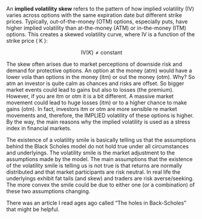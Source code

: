 An **implied volatility skew** refers to the pattern of how implied volatility (IV) varies across options with the same expiration date but different strike prices. Typically, out-of-the-money (OTM) options, especially puts, have higher implied volatility than at-the-money (ATM) or in-the-money (ITM) options. This creates a skewed volatility curve, where IV is a function of the strike price \( K \):

$$
\text{IV}(K) \neq \text{constant}
$$

The skew often arises due to market perceptions of downside risk and demand for protective options.
An option at the money (atm) would have a lower vola than options in the money (itm) or out the money (otm). Why? So atm an investor is quite calm as chances and risks are offset. So bigger market events could lead to gains but also to losses (the premium). However, if you are itm or otm it is a bit different. A massive market movement could lead to huge losses (itm) or to a higher chance to make gains (otm). In fact, investors itm or otm are more sensible re market movements and, therefore, the IMPLIED volatility of these options is higher. By the way, the main reasons why the implied volatility is used as a stress index in financial markets.

The existence of a volatility smile is basically telling us that the assumptions behind the Black Scholes model do not hold true under all circumstances and underlyings. The volatility smile is the market adjustment to the assumptions made by the model. The main assumptions that the existence of the volatility smile is telling us is not true is that returns are normally distributed and that market participants are risk neutral. In real life the underlyings exhibit fat tails (and skew) and traders are risk averse/seeking. The more convex the smile could be due to either one (or a combination) of these two assumptions changing.

There was an article I read ages ago called “The holes in Back-Scholes” that might be helpful.